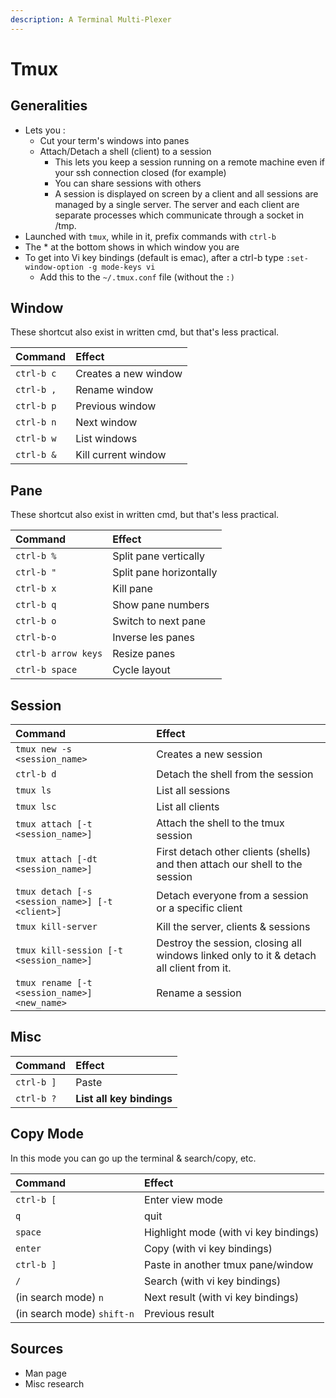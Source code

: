 ```yaml
---
description: A Terminal Multi-Plexer
---
```


# Tmux

## Generalities

* Lets you :
  * Cut your term's windows into panes
  * Attach/Detach a shell \(client\) to a session
    * This lets you keep a session running on a remote machine even if your ssh connection closed \(for example\)
    * You can share sessions with others
    * A session is displayed on screen by a client and all sessions are managed by a single server. The server and each client are separate processes which communicate through a socket in /tmp.
* Launched with `tmux`, while in it, prefix commands with `ctrl-b`
* The \* at the bottom shows in which window you are
* To get into Vi key bindings \(default is emac\), after a ctrl-b type `:set-window-option -g mode-keys vi` 
  * Add this to the `~/.tmux.conf` file \(without the `:)`

## Window

These shortcut also exist in written cmd, but that's less practical.

| Command | Effect |
| :--- | :--- |
| `ctrl-b c` | Creates a new window |
| `ctrl-b ,` | Rename window |
| `ctrl-b p` | Previous window |
| `ctrl-b n` | Next window |
| `ctrl-b w` | List windows |
| `ctrl-b &` | Kill current window |

## Pane

These shortcut also exist in written cmd, but that's less practical.

| Command | Effect |
| :--- | :--- |
| `ctrl-b %` | Split pane vertically |
| `ctrl-b "` | Split pane horizontally |
| `ctrl-b x` | Kill pane |
| `ctrl-b q` | Show pane numbers |
| `ctrl-b o` | Switch to next pane |
| `ctrl-b-o` | Inverse les panes |
| `ctrl-b arrow keys` | Resize panes |
| `ctrl-b space` | Cycle layout |

## Session

| Command | Effect |
| :--- | :--- |
| `tmux new -s <session_name>` | Creates a new session |
| `ctrl-b d` | Detach the shell from the session |
| `tmux ls` | List all sessions |
| `tmux lsc` | List all clients |
| `tmux attach [-t <session_name>]` | Attach the shell to the tmux session |
| `tmux attach [-dt <session_name>]` | First detach other clients \(shells\) and then attach our shell to the session |
| `tmux detach [-s <session_name>] [-t <client>]` | Detach everyone from a session or a specific client |
| `tmux kill-server` | Kill the server, clients & sessions |
| `tmux kill-session [-t <session_name>]` | Destroy the session, closing all windows linked only to it & detach all client from it. |
| `tmux rename [-t <session_name>] <new_name>` | Rename a session |

## Misc

| Command | Effect |
| :--- | :--- |
| `ctrl-b ]` | Paste |
| `ctrl-b ?` | **List all key bindings** |

## Copy Mode

In this mode you can go up the terminal & search/copy, etc.

| Command | Effect |
| :--- | :--- |
| `ctrl-b [` | Enter view mode |
| `q` | quit |
| `space` | Highlight mode \(with vi key bindings\) |
| `enter` | Copy \(with vi key bindings\) |
| `ctrl-b ]` | Paste in another tmux pane/window |
| `/` | Search \(with vi key bindings\) |
| \(in search mode\) `n` | Next result \(with vi key bindings\) |
| \(in search mode\) `shift-n` | Previous result |

## Sources

* Man page
* Misc research

